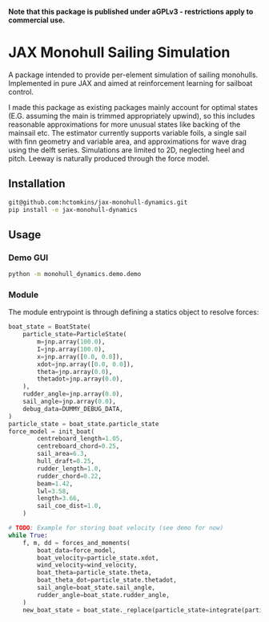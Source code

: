 **Note that this package is published under aGPLv3 - restrictions apply to commercial use.**

# JAX Monohull Sailing Simulation
A package intended to provide per-element simulation of sailing monohulls. Implemented in pure JAX and aimed at 
reinforcement learning for sailboat control. 

I made this package as existing packages mainly account for optimal states
(E.G. assuming the main is trimmed appropriately upwind), so this includes reasonable approximations for more unusual states
like backing of the mainsail etc. The estimator currently supports variable foils, a single sail with finn geometry and variable area, and approximations for wave drag using the delft series. Simulations are limited to 2D, neglecting heel and pitch. Leeway is naturally produced through the force model.

## Installation

```bash
git@github.com:hctomkins/jax-monohull-dynamics.git
pip install -e jax-monohull-dynamics
```

## Usage
### Demo GUI
```bash
python -m monohull_dynamics.demo.demo
```

### Module
The module entrypoint is through defining a statics object to resolve forces:
```python
boat_state = BoatState(
    particle_state=ParticleState(
        m=jnp.array(100.0),
        I=jnp.array(100.0),
        x=jnp.array([0.0, 0.0]),
        xdot=jnp.array([0.0, 0.0]),
        theta=jnp.array(0.0),
        thetadot=jnp.array(0.0),
    ),
    rudder_angle=jnp.array(0.0),
    sail_angle=jnp.array(0.0),
    debug_data=DUMMY_DEBUG_DATA,
)
particle_state = boat_state.particle_state
force_model = init_boat(
        centreboard_length=1.05,
        centreboard_chord=0.25,
        sail_area=6.3,
        hull_draft=0.25,
        rudder_length=1.0,
        rudder_chord=0.22,
        beam=1.42,
        lwl=3.58,
        length=3.66,
        sail_coe_dist=1.0,
    )

# TODO: Example for storing boat velocity (see demo for now)
while True:
    f, m, dd = forces_and_moments(
        boat_data=force_model,
        boat_velocity=particle_state.xdot,
        wind_velocity=wind_velocity,
        boat_theta=particle_state.theta,
        boat_theta_dot=particle_state.thetadot,
        sail_angle=boat_state.sail_angle,
        rudder_angle=boat_state.rudder_angle,
    )
    new_boat_state = boat_state._replace(particle_state=integrate(particle_state, f, m, inner_dt), debug_data=dd)
```